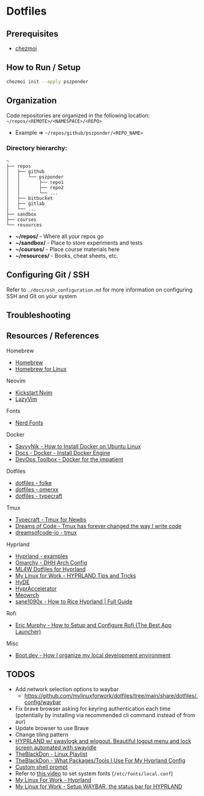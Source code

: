 # Dotfiles

## Prerequisites

- [chezmoi](https://www.chezmoi.io/)

## How to Run / Setup

```sh
chezmoi init --apply pszponder
```

## Organization

Code repositories are organized in the following location: `~/repos/<REMOTE>/<NAMESPACE>/<REPO>`
- Example => `~/repos/github/pszponder/<REPO_NAME>`

### Directory hierarchy:

```
~
├── repos
│   ├── github
│   │   └── pszponder
│   │       ├── repo1
│   │       ├── repo2
│   │       └── ...
│   ├── bitbucket
│   ├── gitlab
│   └── ...
├── sandbox
├── courses
└── resources
```

- **~/repos/** - Where all your repos go
- **~/sandbox/** - Place to store experiments and tests
- **~/courses/** - Place course materials here
- **~/resources/** - Books, cheat sheets, etc.

## Configuring Git / SSH

Refer to `./docs/ssh_configuration.md` for more information on configuring SSH and Git on your system

## Troubleshooting

## Resources / References

Homebrew
- [Homebrew](https://brew.sh/)
- [Homebrew for Linux](https://docs.brew.sh/Homebrew-on-Linux)

Neovim
- [Kickstart Nvim](https://github.com/nvim-lua/kickstart.nvim)
- [LazyVim](https://github.com/LazyVim/LazyVim)

Fonts
- [Nerd Fonts](https://github.com/ryanoasis/nerd-fonts)

Docker
- [SavvyNik - How to Install Docker on Ubuntu Linux](https://www.youtube.com/watch?v=tjqd1Fxo6HQ)
- [Docs - Docker - Install Docker Engine](https://docs.docker.com/engine/install/)
- [DevOps Toolbox - Docker for the impatient](https://www.youtube.com/watch?v=lSZDWY80rPw)

Dotfiles
- [dotfiles - folke](https://github.com/folke/dot)
- [dotfiles - omerxx](https://github.com/omerxx/dotfiles)
- [dotfiles - typecraft](https://github.com/typecraft-dev/dotfiles)

Tmux
- [Typecraft - Tmux for Newbs](https://typecraft.dev/tmux-for-newbs)
- [Dreams of Code - Tmux has forever changed the way I write code](https://www.youtube.com/watch?v=DzNmUNvnB04)
- [dreamsofcode-io - tmux](https://github.com/dreamsofcode-io/tmux/blob/main/tmux.conf)

Hyprland
- [Hyprland - examples](https://github.com/hyprwm/Hyprland/tree/main/example)
- [Omarchy - DHH Arch Config](https://omarchy.org/)
- [ML4W Dotfiles for Hyprland](https://github.com/mylinuxforwork/dotfiles)
- [My Linux for Work - HYPRLAND Tips and Tricks](https://www.youtube.com/watch?v=rW3JKs1_oVI&t=369s)
- [HyDE](https://github.com/HyDE-Project/HyDE)
- [HyprAccelerator](https://www.youtube.com/watch?v=Bv_CpFbf84w&t=2734s)
- [Meowrch](https://github.com/meowrch/meowrch)
- [sane1090x - How to Rice Hyprland | Full Guide](https://www.youtube.com/watch?v=Bv_CpFbf84w&t=2734s)

Rofi
- [Eric Murphy - How to Setup and Configure Rofi (The Best App Launcher)](https://www.youtube.com/watch?v=TutfIwxSE_s)

Misc
- [Boot.dev - How I organize my local development environment](https://blog.boot.dev/misc/how-i-organize-my-local-development-environment/)

## TODOS
- Add network selection options to waybar
    - https://github.com/mylinuxforwork/dotfiles/tree/main/share/dotfiles/.config/waybar
- Fix brave browser asking for keyring authentication each time (potentially by installing via recommended cli command instead of from aur)
- Update browser to use Brave
- Change tiling pattern
- [HYPRLAND w/ swaylogk and wlogout. Beautiful logout menu and lock screen automated with swayidle](https://www.youtube.com/watch?v=ptmiPG_V4u8)
- [TheBlackDon - Linux Playlist](https://youtube.com/playlist?list=PLk4JqtLzOZRQsVQw4SQrqLJdZoyxaziOl&si=5dOo7HOYh14MazX6)
- [TheBlackDon - What Packages/Tools I Use For My Hyprland Config](https://www.youtube.com/watch?v=luEivVMLf0s)
- [Custom shell prompt](https://www.youtube.com/watch?v=Dz7JUHEls2A)
- Refer to [this video](https://www.youtube.com/watch?v=JmFZhRUs_mI&list=PLDK-KGioYK8olxTQHL_bpsopCnAXy2rbk&index=7) to set system fonts (`/etc/fonts/local.conf`)
- [My Linux For Work - Hyprland](https://www.youtube.com/watch?v=EujO_5KvCCo&list=PLZhEtW7iLbnB0Qa0kp9ICLViOp6ty4Rkk)
- [My Linux for Work - Setup WAYBAR, the status bar for HYPRLAND](https://www.youtube.com/watch?v=rW3JKs1_oVI&t=369s)